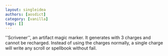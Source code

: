 ```yaml
---
layout: singleidea
authors: [aosdict]
category: [vanilla]
tags: []
---
```

''Scrivener'', an artifact magic marker. It generates with 3 charges and cannot be recharged. Instead of using the charges normally, a single charge will write any scroll or spellbook without fail.
